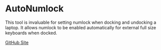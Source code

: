 # AutoNumlock

This tool is invaluable for setting numlock when docking and undocking a laptop. It allows numlock to be enabled automatically for external full size keyboards when docked.

[GitHub Site](https://github.com/MightyPork/autonumlock)

